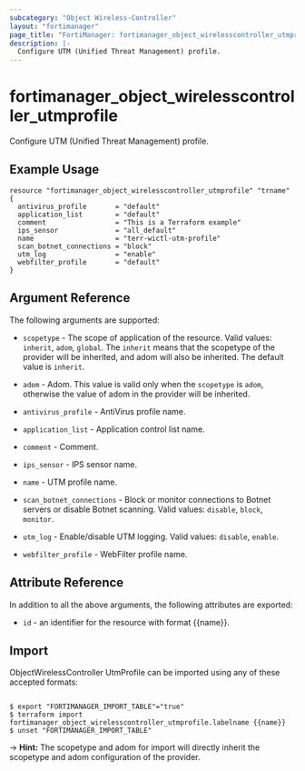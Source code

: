 ```yaml
---
subcategory: "Object Wireless-Controller"
layout: "fortimanager"
page_title: "FortiManager: fortimanager_object_wirelesscontroller_utmprofile"
description: |-
  Configure UTM (Unified Threat Management) profile.
---
```


# fortimanager_object_wirelesscontroller_utmprofile
Configure UTM (Unified Threat Management) profile.

## Example Usage

```hcl
resource "fortimanager_object_wirelesscontroller_utmprofile" "trname" {
  antivirus_profile       = "default"
  application_list        = "default"
  comment                 = "This is a Terraform example"
  ips_sensor              = "all_default"
  name                    = "terr-wictl-utm-profile"
  scan_botnet_connections = "block"
  utm_log                 = "enable"
  webfilter_profile       = "default"
}
```

## Argument Reference


The following arguments are supported:

* `scopetype` - The scope of application of the resource. Valid values: `inherit`, `adom`, `global`. The `inherit` means that the scopetype of the provider will be inherited, and adom will also be inherited. The default value is `inherit`.
* `adom` - Adom. This value is valid only when the `scopetype` is `adom`, otherwise the value of adom in the provider will be inherited.

* `antivirus_profile` - AntiVirus profile name.
* `application_list` - Application control list name.
* `comment` - Comment.
* `ips_sensor` - IPS sensor name.
* `name` - UTM profile name.
* `scan_botnet_connections` - Block or monitor connections to Botnet servers or disable Botnet scanning. Valid values: `disable`, `block`, `monitor`.

* `utm_log` - Enable/disable UTM logging. Valid values: `disable`, `enable`.

* `webfilter_profile` - WebFilter profile name.


## Attribute Reference

In addition to all the above arguments, the following attributes are exported:
* `id` - an identifier for the resource with format {{name}}.

## Import

ObjectWirelessController UtmProfile can be imported using any of these accepted formats:
```

$ export "FORTIMANAGER_IMPORT_TABLE"="true"
$ terraform import fortimanager_object_wirelesscontroller_utmprofile.labelname {{name}}
$ unset "FORTIMANAGER_IMPORT_TABLE"
```
-> **Hint:** The scopetype and adom for import will directly inherit the scopetype and adom configuration of the provider.
